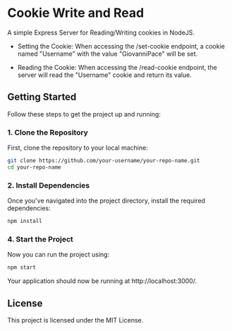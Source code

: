 # Cookie Write and Read
A simple Express Server for Reading/Writing cookies in NodeJS.
* Setting the Cookie:
When accessing the /set-cookie endpoint, a cookie named "Username" with the value "GiovanniPace" will be set.

* Reading the Cookie:
When accessing the /read-cookie endpoint, the server will read the "Username" cookie and return its value.



## Getting Started
Follow these steps to get the project up and running:

### 1. Clone the Repository
First, clone the repository to your local machine:

```bash
git clone https://github.com/your-username/your-repo-name.git
cd your-repo-name
```
### 2. Install Dependencies
Once you've navigated into the project directory, install the required dependencies:
```bash
npm install
```
### 4. Start the Project
Now you can run the project using:
```bash
npm start
```
Your application should now be running at http://localhost:3000/.

## License
This project is licensed under the MIT License.